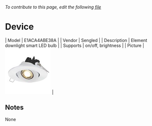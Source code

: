 
*To contribute to this page, edit the following
[file](https://github.com/Koenkk/zigbee2mqtt.io/blob/master/docgen/device_page_notes.js)*

# Device

| Model | E1ACA4ABE38A  |
| Vendor  | Sengled  |
| Description | Element downlight smart LED bulb |
| Supports | on/off, brightness |
| Picture | ![../images/devices/E1ACA4ABE38A.jpg](../images/devices/E1ACA4ABE38A.jpg) |

## Notes

None
